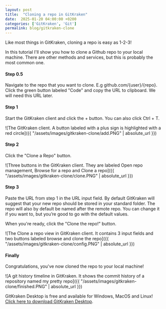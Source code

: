 ```yaml
---
layout: post
title:  "Cloning a repo in GitKraken"
date:  2025-01-20 04:00:00 +0200
categories: ['GitKraken', 'Git']
permalink: blog/gitkraken-clone
---
```


Like most things in GitKraken, cloning a repo is easy as 1-2-3!

In this tutorial I'll show you how to clone a Github repo to your local machine. There are other methods and services, but this is probably the
most common one.

<h4>Step 0.5</h4>

Navigate to the repo that you want to clone. E.g github.com/{user}/{repo}. Click the green button labeled "Code" and copy the URL to
clipboard. We will need this URL later.

<h4>Step 1</h4>

Start the GitKraken client and click the + button. You can also click Ctrl + T.

![The GitKraken client. A button labeled with a plus sign is highlighted with a red circle]({{ "/assets/images/gitkraken-clone/add.PNG" | absolute_url }})

<h4>Step 2</h4>

Click the "Clone a Repo" button. 

![Three buttons in the GitKraken client. They are labeled Open repo management, Browse for a repo and Clone a repo]({{ "/assets/images/gitkraken-clone/clone.PNG" | absolute_url }})

<h4>Step 3</h4>

Paste the URL from step 1 in the URL input field. By default GitKraken will suggest that your new repo should be stored in your standard folder.
The repo will also by default be named after the remote repo. You can change it if you want to, but you’re good to go with the default values.

When you're ready, click the "Clone the repo!" button.

![The Clone a repo view in GitKraken client. It contains 3 input fields and two buttons labeled browse and clone the repo]({{ "/assets/images/gitkraken-clone/config.PNG" | absolute_url }})

<h4>Finally</h4>

Congratulations, you've now cloned the repo to your local machine!

![A git history timeline in GitKraken. It shows the commit history of a repository named my pretty repo]({{ "/assets/images/gitkraken-clone/finished.PNG" | absolute_url }})

GitKraken Desktop is free and available for Windows, MacOS and Linux! [Click here to download GitKraken Desktop][gitkraken-link].

[gitkraken-link]: https://www.gitkraken.com/download